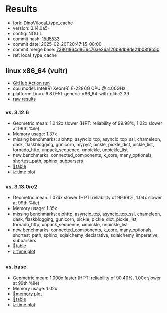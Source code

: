 # Results

- fork: DinoV/local_type_cache
- version: 3.14.0a5+
- config: NOGIL
- commit hash: [15d5533](https://github.com/DinoV/cpython/commit/15d5533)
- commit date: 2025-02-20T20:47:15-08:00
- commit merge base: [73801864d866c76ae26a120b9db9de21b08f8b50](https://github.com/python/cpython/commit/73801864d866c76ae26a120b9db9de21b08f8b50)
- ref: local_type_cache

## linux x86_64 (vultr)

- [GitHub Action run](https://github.com/facebookexperimental/free-threading-benchmarking/actions/runs/13450249938)
- cpu model: Intel(R) Xeon(R) E-2286G CPU @ 4.00GHz
- platform: Linux-6.8.0-51-generic-x86_64-with-glibc2.39
- [raw results](bm-20250220-vultr-x86_64-DinoV-local_type_cache-3.14.0a5%2B-15d5533.json)

### vs. 3.12.6

- Geometric mean: 1.042x slower (HPT: reliability of 99.98%, 1.02x slower at 99th %ile)
- Memory usage: 1.37x
- missing benchmarks: aiohttp, asyncio_tcp, asyncio_tcp_ssl, chameleon, dask, flaskblogging, gunicorn, mypy2, pickle, pickle_dict, pickle_list, tornado_http, unpack_sequence, unpickle, unpickle_list
- new benchmarks: connected_components, k_core, many_optionals, shortest_path, sphinx, subparsers
- [📄table](bm-20250220-vultr-x86_64-DinoV-local_type_cache-3.14.0a5%2B-15d5533-vs-3.12.6.md)
- [📈time plot](bm-20250220-vultr-x86_64-DinoV-local_type_cache-3.14.0a5%2B-15d5533-vs-3.12.6.svg)

### vs. 3.13.0rc2

- Geometric mean: 1.074x slower (HPT: reliability of 99.99%, 1.04x slower at 99th %ile)
- Memory usage: 1.35x
- missing benchmarks: aiohttp, asyncio_tcp, asyncio_tcp_ssl, chameleon, dask, flaskblogging, gunicorn, pickle, pickle_dict, pickle_list, tornado_http, unpack_sequence, unpickle, unpickle_list
- new benchmarks: connected_components, k_core, many_optionals, shortest_path, sphinx, sqlalchemy_declarative, sqlalchemy_imperative, subparsers
- [📄table](bm-20250220-vultr-x86_64-DinoV-local_type_cache-3.14.0a5%2B-15d5533-vs-3.13.0rc2.md)
- [📈time plot](bm-20250220-vultr-x86_64-DinoV-local_type_cache-3.14.0a5%2B-15d5533-vs-3.13.0rc2.svg)

### vs. base

- Geometric mean: 1.000x faster (HPT: reliability of 90.40%, 1.00x slower at 99th %ile)
- Memory usage: 1.02x
- [🧠memory plot](bm-20250220-vultr-x86_64-DinoV-local_type_cache-3.14.0a5%2B-15d5533-vs-base-mem.svg)
- [📄table](bm-20250220-vultr-x86_64-DinoV-local_type_cache-3.14.0a5%2B-15d5533-vs-base.md)
- [📈time plot](bm-20250220-vultr-x86_64-DinoV-local_type_cache-3.14.0a5%2B-15d5533-vs-base.svg)


